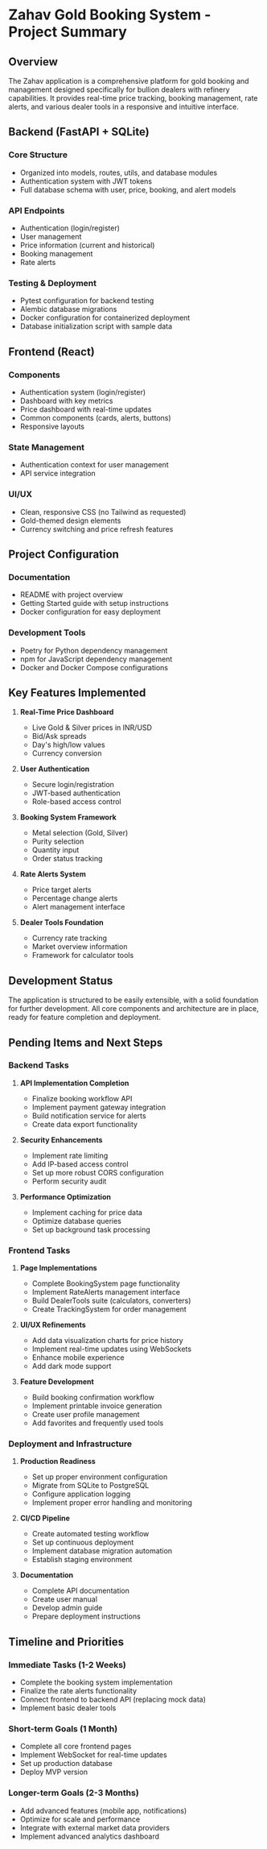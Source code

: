 # Zahav Gold Booking System - Project Summary

## Overview
The Zahav application is a comprehensive platform for gold booking and management designed specifically for bullion dealers with refinery capabilities. It provides real-time price tracking, booking management, rate alerts, and various dealer tools in a responsive and intuitive interface.

## Backend (FastAPI + SQLite)

### Core Structure
- Organized into models, routes, utils, and database modules
- Authentication system with JWT tokens
- Full database schema with user, price, booking, and alert models

### API Endpoints
- Authentication (login/register)
- User management
- Price information (current and historical)
- Booking management
- Rate alerts

### Testing & Deployment
- Pytest configuration for backend testing
- Alembic database migrations
- Docker configuration for containerized deployment
- Database initialization script with sample data

## Frontend (React)

### Components
- Authentication system (login/register)
- Dashboard with key metrics
- Price dashboard with real-time updates
- Common components (cards, alerts, buttons)
- Responsive layouts

### State Management
- Authentication context for user management
- API service integration

### UI/UX
- Clean, responsive CSS (no Tailwind as requested)
- Gold-themed design elements
- Currency switching and price refresh features

## Project Configuration

### Documentation
- README with project overview
- Getting Started guide with setup instructions
- Docker configuration for easy deployment

### Development Tools
- Poetry for Python dependency management
- npm for JavaScript dependency management
- Docker and Docker Compose configurations

## Key Features Implemented

1. **Real-Time Price Dashboard**
   - Live Gold & Silver prices in INR/USD
   - Bid/Ask spreads
   - Day's high/low values
   - Currency conversion

2. **User Authentication**
   - Secure login/registration
   - JWT-based authentication
   - Role-based access control

3. **Booking System Framework**
   - Metal selection (Gold, Silver)
   - Purity selection
   - Quantity input
   - Order status tracking

4. **Rate Alerts System**
   - Price target alerts
   - Percentage change alerts
   - Alert management interface

5. **Dealer Tools Foundation**
   - Currency rate tracking
   - Market overview information
   - Framework for calculator tools

## Development Status
The application is structured to be easily extensible, with a solid foundation for further development. All core components and architecture are in place, ready for feature completion and deployment.

## Pending Items and Next Steps

### Backend Tasks

1. **API Implementation Completion**
   - Finalize booking workflow API
   - Implement payment gateway integration
   - Build notification service for alerts
   - Create data export functionality

2. **Security Enhancements**
   - Implement rate limiting
   - Add IP-based access control
   - Set up more robust CORS configuration
   - Perform security audit

3. **Performance Optimization**
   - Implement caching for price data
   - Optimize database queries
   - Set up background task processing

### Frontend Tasks

1. **Page Implementations**
   - Complete BookingSystem page functionality
   - Implement RateAlerts management interface
   - Build DealerTools suite (calculators, converters)
   - Create TrackingSystem for order management

2. **UI/UX Refinements**
   - Add data visualization charts for price history
   - Implement real-time updates using WebSockets
   - Enhance mobile experience
   - Add dark mode support

3. **Feature Development**
   - Build booking confirmation workflow
   - Implement printable invoice generation
   - Create user profile management
   - Add favorites and frequently used tools

### Deployment and Infrastructure

1. **Production Readiness**
   - Set up proper environment configuration
   - Migrate from SQLite to PostgreSQL
   - Configure application logging
   - Implement proper error handling and monitoring

2. **CI/CD Pipeline**
   - Create automated testing workflow
   - Set up continuous deployment
   - Implement database migration automation
   - Establish staging environment

3. **Documentation**
   - Complete API documentation
   - Create user manual
   - Develop admin guide
   - Prepare deployment instructions

## Timeline and Priorities

### Immediate Tasks (1-2 Weeks)
- Complete the booking system implementation
- Finalize the rate alerts functionality
- Connect frontend to backend API (replacing mock data)
- Implement basic dealer tools

### Short-term Goals (1 Month)
- Complete all core frontend pages
- Implement WebSocket for real-time updates
- Set up production database
- Deploy MVP version

### Longer-term Goals (2-3 Months)
- Add advanced features (mobile app, notifications)
- Optimize for scale and performance
- Integrate with external market data providers
- Implement advanced analytics dashboard
